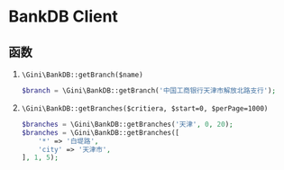 # BankDB Client

## 函数
1. `\Gini\BankDB::getBranch($name)`
    ```php
    $branch = \Gini\BankDB::getBranch('中国工商银行天津市解放北路支行');
    ```
2. `\Gini\BankDB::getBranches($critiera, $start=0, $perPage=1000)`
    ```php
    $branches = \Gini\BankDB::getBranches('天津', 0, 20);
    $branches = \Gini\BankDB::getBranches([
        '*' => '白堤路',
        'city' => '天津市',
    ], 1, 5);
    ```
